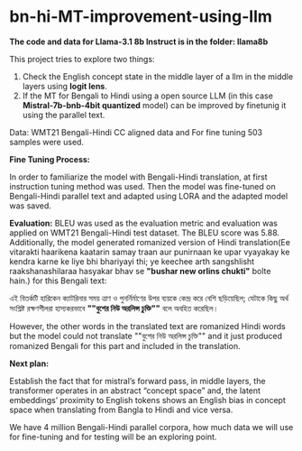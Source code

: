 # bn-hi-MT-improvement-using-llm

**The code and data for Llama-3.1 8b Instruct is in the folder: llama8b**

This project tries to explore two things:
1. Check the English concept state in the middle layer of a llm in the middle layers using **logit lens**.
2. If the MT for Bengali to Hindi using a open source LLM (in this case **Mistral-7b-bnb-4bit quantized** model) can be improved by finetunig it using the parallel text.

Data:
WMT21 Bengali-Hindi CC aligned data and For fine tuning 503 samples were used.

**Fine Tuning Process:**

In order to familiarize the model with Bengali-Hindi translation, at first instruction tuning method was used. Then the model was fine-tuned on Bengali-Hindi parallel text and adapted using LORA and the adapted model was saved.

**Evaluation:**
BLEU was used as the evaluation metric and evaluation was applied on WMT21 Bengali-Hindi test dataset. The BLEU score was 5.88. Additionally, the model generated romanized version of Hindi translation(Ee vitarakti haarikena kaatarin samay traan aur punirnaan ke upar vyayakay ke kendra karne ke liye bhi bhariyayi thi; ye keechee arth sangshlisht raakshanashilaraa hasyakar bhav se **"bushar new orlins chukti"** bolte hain.) for this Bengali text: 

এই বিতর্কটি হারিকেন ক্যাটরিনার সময় ত্রাণ ও পুনর্নির্মাণের উপর ব্যয়কে কেন্দ্র করে বেশি ছড়িয়েছিল; যেটাকে কিছু অর্থ সংশ্লিষ্ট রক্ষণশীলরা হাস্যকরভাবে **""বুশের নিউ অরলিন্স চুক্তি""** বলে অবহিত করেছিল। 

However, the other words in the translated text are romanized Hindi words but the model could not translate ""বুশের নিউ অরলিন্স চুক্তি"" and it just produced romanized Bengali for this part and included in the translation.

**Next plan:**

Establish the fact that for mistral’s forward pass, in middle layers, the transformer operates in an abstract “concept space” and, the latent embeddings’ proximity to English tokens shows an English bias in concept space when translating from Bangla to Hindi and vice versa.

We have 4 million Bengali-Hindi parallel corpora, how much data we will use for fine-tuning and for testing will be an exploring point.


